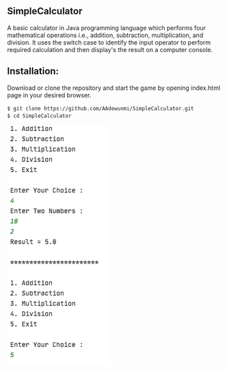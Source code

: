 ## SimpleCalculator
A basic calculator in Java programming language which performs four mathematical operations i.e., addition, subtraction, multiplication, and division.
It uses the switch case to identify the input operator to perform required calculation and then display's the result on a computer console.

## Installation: 

Download or clone the repository and start the game by opening index.html page in your desired browser.

```sh
$ git clone https://github.com/AAdewunmi/SimpleCalculator.git
$ cd SimpleCalculator
```
![Image of Console](src/Screenshot.png)
